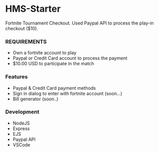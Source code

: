 # HMS-Starter
Fortnite Tournament Checkout. Used Paypal API to process the play-in checkout ($10).

### REQUIREMENTS
- Own a fortnite account to play
- Paypal or Credit Card account to process the payment
- $10.00 USD to participate in the match

### Features

- Paypal & Credit Card payment methods
- Sign in dialog to enter with fortnite account (soon...)
- Bill generator (soon..)

### Development

- NodeJS
- Express
- EJS 
- Paypal API
- VSCode